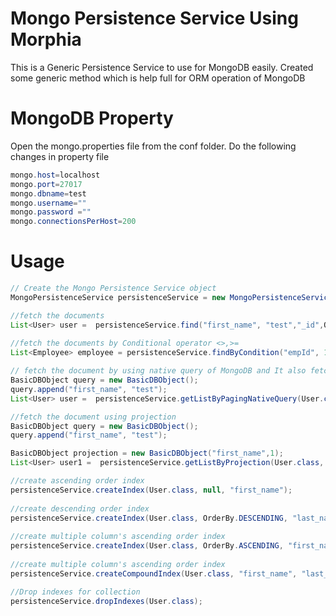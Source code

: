Mongo Persistence Service Using Morphia
==========================
This is a Generic Persistence Service to use for MongoDB easily. Created some generic method which is help full for ORM operation of MongoDB


MongoDB Property
==========================
Open the mongo.properties file from the conf folder.
Do the following changes in property file

```java
mongo.host=localhost
mongo.port=27017
mongo.dbname=test
mongo.username=""
mongo.password =""
mongo.connectionsPerHost=200
```

Usage
==========================
```java
// Create the Mongo Persistence Service object
MongoPersistenceService persistenceService = new MongoPersistenceService();

//fetch the documents
List<User> user =  persistenceService.find("first_name", "test","_id",OrderBy.DESCENDING, User.class);
	
//fetch the documents by Conditional operator <>,>=
List<Employee> employee = persistenceService.findByCondition("empId", 1,OPERATOR.LESS_THAN_EQUAL,null, null,Employee.class);

// fetch the document by using native query of MongoDB and It also fetch data by pagination(lazy loading)
BasicDBObject query = new BasicDBObject();
query.append("first_name", "test");
List<User> user =  persistenceService.getListByPagingNativeQuery(User.class, query, 1, 5, "_id" , OrderBy.DESCENDING);

//fetch the document using projection 
BasicDBObject query = new BasicDBObject();
query.append("first_name", "test");

BasicDBObject projection = new BasicDBObject("first_name",1);
List<User> user1 =  persistenceService.getListByProjection(User.class, query,projection, 1, 2, null,null);

//create ascending order index
persistenceService.createIndex(User.class, null, "first_name");
		
//create descending order index
persistenceService.createIndex(User.class, OrderBy.DESCENDING, "last_name");
		
//create multiple column's ascending order index
persistenceService.createIndex(User.class, OrderBy.ASCENDING, "first_name", "last_name");
		
//create multiple column's ascending order index
persistenceService.createCompoundIndex(User.class, "first_name", "last_name");

//Drop indexes for collection
persistenceService.dropIndexes(User.class);

```
